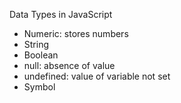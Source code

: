 Data Types in JavaScript
- Numeric: stores numbers
- String
- Boolean
- null: absence of value
- undefined: value of variable not set
- Symbol
